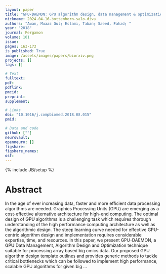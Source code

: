 ```yaml
---
layout: paper
title: "GPU-DAEMON: GPU algorithm design, data management & optimization template for array based big omics data"
nickname: 2024-04-16-bottenhorn-salo-diva
authors: "Awan, Muaaz Gul; Eslami, Taban; Saeed, Fahad; "
year: "2018"
journal: Pergamon
volume: 101
issue:
pages: 163-173
is_published: True
image: /assets/images/papers/biorxiv.png
projects: []
tags: []

# Text
fulltext:
pdf:
pdflink:
pmcid:
preprint: 
supplement:

# Links
doi: "10.1016/j.compbiomed.2018.08.015"
pmid:

# Data and code
github: [""]
neurovault:
openneuro: []
figshare:
figshare_names:
osf:
---
```

{% include JB/setup %}

# Abstract

In the age of ever increasing data, faster and more efficient data processing algorithms are needed. Graphics Processing Units (GPU) are emerging as a cost-effective alternative architecture for high-end computing. The optimal design of GPU algorithms is a challenging task which requires thorough understanding of the high performance computing architecture as well as the algorithmic design. The steep learning curve needed for effective GPU-centric algorithm design and implementation requires considerable expertise, time, and resources. In this paper, we present GPU-DAEMON, a GPU Data Management, Algorithm Design and Optimization technique suitable for processing array based big omics data. Our proposed GPU algorithm design template outlines and provides generic methods to tackle critical bottlenecks which can be followed to implement high performance, scalable GPU algorithms for given big …
